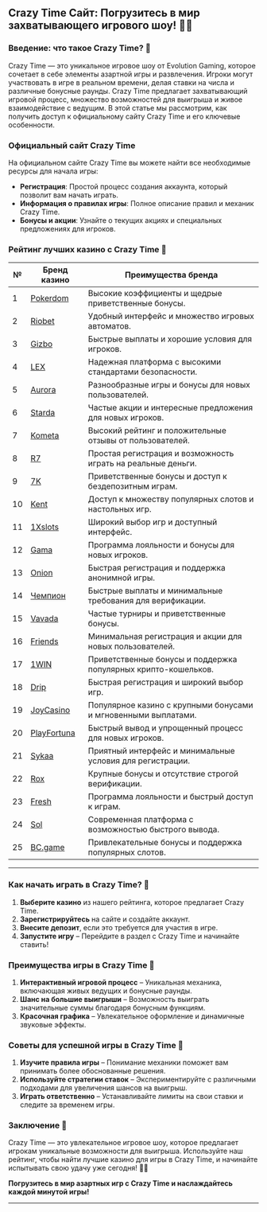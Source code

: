 ## Crazy Time Сайт: Погрузитесь в мир захватывающего игрового шоу! 🎡🎉

### Введение: что такое Crazy Time? 🎯

Crazy Time — это уникальное игровое шоу от Evolution Gaming, которое сочетает в себе элементы азартной игры и развлечения. Игроки могут участвовать в игре в реальном времени, делая ставки на числа и различные бонусные раунды. Crazy Time предлагает захватывающий игровой процесс, множество возможностей для выигрыша и живое взаимодействие с ведущим. В этой статье мы рассмотрим, как получить доступ к официальному сайту Crazy Time и его ключевые особенности.

### Официальный сайт Crazy Time

На официальном сайте Crazy Time вы можете найти все необходимые ресурсы для начала игры:

- **Регистрация**: Простой процесс создания аккаунта, который позволит вам начать играть.
- **Информация о правилах игры**: Полное описание правил и механик Crazy Time.
- **Бонусы и акции**: Узнайте о текущих акциях и специальных предложениях для игроков.

### Рейтинг лучших казино с Crazy Time 🏅

| №  | Бренд казино  | Преимущества бренда                                            |
|----|---------------|---------------------------------------------------------------|
| 1  | [Pokerdom](https://brandplay.link/4k77v2yx) | Высокие коэффициенты и щедрые приветственные бонусы.       |
| 2  | [Riobet](https://brandplay.link/7xBLTPyj) | Удобный интерфейс и множество игровых автоматов.             |
| 3  | [Gizbo](https://brandplay.link/bprXw4YV) | Быстрые выплаты и хорошие условия для игроков.               |
| 4  | [LEX](https://brandplay.link/zW4hdDFV) | Надежная платформа с высокими стандартами безопасности.      |
| 5  | [Aurora](https://10trafic-stat2.com/click/668546556bcc6313411604bd/6766/13032/subaccount) | Разнообразные игры и бонусы для новых пользователей.         |
| 6  | [Starda](https://brandplay.link/fB7xwRFL) | Частые акции и интересные предложения для новых игроков.      |
| 7  | [Kometa](https://brandplay.link/8ZymQJV8) | Высокий рейтинг и положительные отзывы от пользователей.      |
| 8  | [R7](https://brandplay.link/bMd3Yjsw) | Простая регистрация и возможность играть на реальные деньги.  |
| 9  | [7K](https://brandplay.link/BvQyFShp) | Приветственные бонусы и доступ к бездепозитным играм.       |
| 10 | [Kent](https://brandplay.link/Fv2WP3js) | Доступ к множеству популярных слотов и настольных игр.       |
| 11 | [1Xslots](https://brandplay.link/hSB1khtr) | Широкий выбор игр и доступный интерфейс.                     |
| 12 | [Gama](https://brandplay.link/j6NMKsDz) | Программа лояльности и бонусы для новых игроков.              |
| 13 | [Onion](https://brandplay.link/zBGRVpQ9) | Быстрая регистрация и поддержка анонимной игры.              |
| 14 | [Чемпион](https://temon-gter.cfd/go/lRq?p80412p304504pcc44t17455) | Быстрые выплаты и минимальные требования для верификации.    |
| 15 | [Vavada](https://vavadapartner.pro/?promo=ea5c9275-6854-4505-94fc-95ab18221945-linkb2) | Частые турниры и приветственные бонусы.                      |
| 16 | [Friends](https://gofriends.vc/linkb2) | Минимальная регистрация и акции для новых пользователей.      |
| 17 | [1WIN](https://brandplay.link/smXVpBbG) | Приветственные бонусы и поддержка популярных крипто-кошельков. |
| 18 | [Drip](https://drp-ircp01.com/c07e6a3db) | Быстрая регистрация и широкий выбор игр.                     |
| 19 | [JoyCasino](https://rpc30.call2me.pro/?/ru/registration?apkpop=0&partner=p24970p3291217pc98f) | Популярное казино с крупными бонусами и мгновенными выплатами. |
| 20 | [PlayFortuna](https://fortunapromo.net/alt/playfortuna/registration?0dc4a9362a71feb7e3f165fb8e766f70) | Быстрый вывод и упрощенный процесс для новых игроков.        |
| 21 | [Sykaa](https://s-two-way.com/?source=linkb2&pid=30697) | Приятный интерфейс и минимальные условия для регистрации.     |
| 22 | [Rox](https://rox-pvwfpjgcxe.com/cb1ee18a5) | Крупные бонусы и отсутствие строгой верификации.              |
| 23 | [Fresh](https://fresh-eumwkxwao.com/c3f7b485d) | Программа лояльности и быстрый доступ к играм.                |
| 24 | [Sol](https://sol-mmtdzfbaco.com/cb2415bca) | Современная платформа с возможностью быстрого вывода.         |
| 25 | [BC.game](https://partnerbcgame.com/dcc53d441) | Привлекательные бонусы и поддержка популярных слотов.         |

---

### Как начать играть в Crazy Time? 🎲

1. **Выберите казино** из нашего рейтинга, которое предлагает Crazy Time.
2. **Зарегистрируйтесь** на сайте и создайте аккаунт.
3. **Внесите депозит**, если это требуется для участия в игре.
4. **Запустите игру** – Перейдите в раздел с Crazy Time и начинайте ставить!

### Преимущества игры в Crazy Time 🎉

1. **Интерактивный игровой процесс** – Уникальная механика, включающая живых ведущих и бонусные раунды.
2. **Шанс на большие выигрыши** – Возможность выиграть значительные суммы благодаря бонусным функциям.
3. **Красочная графика** – Увлекательное оформление и динамичные звуковые эффекты.

### Советы для успешной игры в Crazy Time 🎯

1. **Изучите правила игры** – Понимание механики поможет вам принимать более обоснованные решения.
2. **Используйте стратегии ставок** – Экспериментируйте с различными подходами для увеличения шансов на выигрыш.
3. **Играть ответственно** – Устанавливайте лимиты на свои ставки и следите за временем игры.

### Заключение 📝

Crazy Time — это увлекательное игровое шоу, которое предлагает игрокам уникальные возможности для выигрыша. Используйте наш рейтинг, чтобы найти лучшие казино для игры в Crazy Time, и начинайте испытывать свою удачу уже сегодня! 🎡💵

**Погрузитесь в мир азартных игр с Crazy Time и наслаждайтесь каждой минутой игры!**

---
